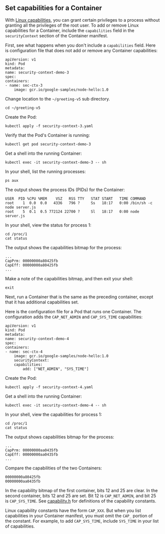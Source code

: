 ## Set capabilities for a Container

With [Linux capabilities](https://man7.org/linux/man-pages/man7/capabilities.7.html),
you can grant certain privileges to a process without granting all the privileges
of the root user. To add or remove Linux capabilities for a Container, include the
`capabilities` field in the `securityContext` section of the Container manifest.

First, see what happens when you don't include a `capabilities` field.
Here is configuration file that does not add or remove any Container capabilities:

    apiVersion: v1
    kind: Pod
    metadata:
    name: security-context-demo-3
    spec:
    containers:
    - name: sec-ctx-3
        image: gcr.io/google-samples/node-hello:1.0


Change location to the `~/greeting-v5` sub directory.

```execute
cd ~/greeting-v5
```

Create the Pod:

```execute
kubectl apply -f security-context-3.yaml
```

Verify that the Pod's Container is running:

```execute
kubectl get pod security-context-demo-3
```

Get a shell into the running Container:

```execute
kubectl exec -it security-context-demo-3 -- sh
```

In your shell, list the running processes:

```execute
ps aux
```

The output shows the process IDs (PIDs) for the Container:

```
USER  PID %CPU %MEM    VSZ   RSS TTY   STAT START   TIME COMMAND
root    1  0.0  0.0   4336   796 ?     Ss   18:17   0:00 /bin/sh -c node server.js
root    5  0.1  0.5 772124 22700 ?     Sl   18:17   0:00 node server.js
```

In your shell, view the status for process 1:

```execute
cd /proc/1
cat status
```

The output shows the capabilities bitmap for the process:

```
...
CapPrm:	00000000a80425fb
CapEff:	00000000a80425fb
...
```

Make a note of the capabilities bitmap, and then exit your shell:

```execute
exit
```

Next, run a Container that is the same as the preceding container, except
that it has additional capabilities set.

Here is the configuration file for a Pod that runs one Container. The configuration
adds the `CAP_NET_ADMIN` and `CAP_SYS_TIME` capabilities:

    apiVersion: v1
    kind: Pod
    metadata:
    name: security-context-demo-4
    spec:
    containers:
    - name: sec-ctx-4
        image: gcr.io/google-samples/node-hello:1.0
        securityContext:
        capabilities:
            add: ["NET_ADMIN", "SYS_TIME"]


Create the Pod:

```execute
kubectl apply -f security-context-4.yaml
```

Get a shell into the running Container:

```execute
kubectl exec -it security-context-demo-4 -- sh
```

In your shell, view the capabilities for process 1:

```execute
cd /proc/1
cat status
```

The output shows capabilities bitmap for the process:

```
...
CapPrm:	00000000aa0435fb
CapEff:	00000000aa0435fb
...
```

Compare the capabilities of the two Containers:

```
00000000a80425fb
00000000aa0435fb
```

In the capability bitmap of the first container, bits 12 and 25 are clear. In the second container,
bits 12 and 25 are set. Bit 12 is `CAP_NET_ADMIN`, and bit 25 is `CAP_SYS_TIME`.
See [capability.h](https://github.com/torvalds/linux/blob/master/include/uapi/linux/capability.h)
for definitions of the capability constants.

Linux capability constants have the form `CAP_XXX`. But when you list capabilities in your Container manifest, you must omit the `CAP_` portion of the constant. For example, to add `CAP_SYS_TIME`, include `SYS_TIME` in your list of capabilities.
